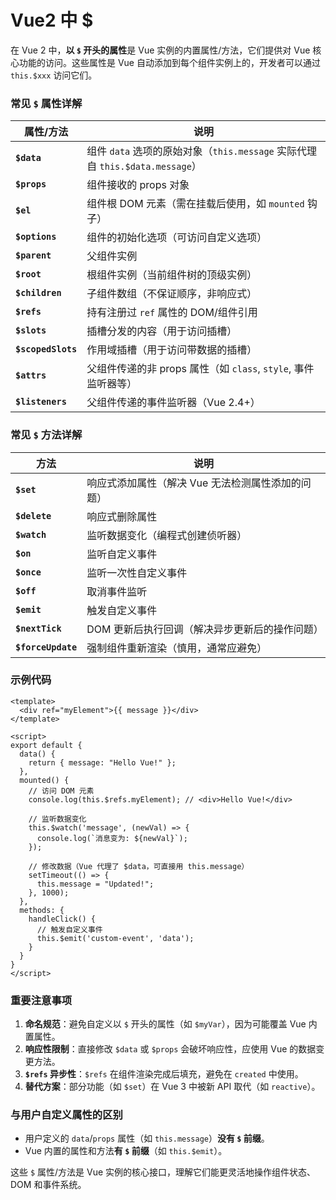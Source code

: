 # Vue2 中 $

在 Vue 2 中，**以 `$` 开头的属性**是 Vue 实例的内置属性/方法，它们提供对 Vue 核心功能的访问。这些属性是 Vue 自动添加到每个组件实例上的，开发者可以通过 `this.$xxx` 访问它们。

### 常见 `$` 属性详解

| 属性/方法          | 说明                                                         |
| ------------------ | ------------------------------------------------------------ |
| **`$data`**        | 组件 `data` 选项的原始对象（`this.message` 实际代理自 `this.$data.message`） |
| **`$props`**       | 组件接收的 props 对象                                        |
| **`$el`**          | 组件根 DOM 元素（需在挂载后使用，如 `mounted` 钩子）         |
| **`$options`**     | 组件的初始化选项（可访问自定义选项）                         |
| **`$parent`**      | 父组件实例                                                   |
| **`$root`**        | 根组件实例（当前组件树的顶级实例）                           |
| **`$children`**    | 子组件数组（不保证顺序，非响应式）                           |
| **`$refs`**        | 持有注册过 `ref` 属性的 DOM/组件引用                         |
| **`$slots`**       | 插槽分发的内容（用于访问插槽）                               |
| **`$scopedSlots`** | 作用域插槽（用于访问带数据的插槽）                           |
| **`$attrs`**       | 父组件传递的非 props 属性（如 `class`, `style`, 事件监听器等） |
| **`$listeners`**   | 父组件传递的事件监听器（Vue 2.4+）                           |

### 常见 `$` 方法详解

| 方法               | 说明                                              |
| ------------------ | ------------------------------------------------- |
| **`$set`**         | 响应式添加属性（解决 Vue 无法检测属性添加的问题） |
| **`$delete`**      | 响应式删除属性                                    |
| **`$watch`**       | 监听数据变化（编程式创建侦听器）                  |
| **`$on`**          | 监听自定义事件                                    |
| **`$once`**        | 监听一次性自定义事件                              |
| **`$off`**         | 取消事件监听                                      |
| **`$emit`**        | 触发自定义事件                                    |
| **`$nextTick`**    | DOM 更新后执行回调（解决异步更新后的操作问题）    |
| **`$forceUpdate`** | 强制组件重新渲染（慎用，通常应避免）              |

### 示例代码

```vue
<template>
  <div ref="myElement">{{ message }}</div>
</template>

<script>
export default {
  data() {
    return { message: "Hello Vue!" };
  },
  mounted() {
    // 访问 DOM 元素
    console.log(this.$refs.myElement); // <div>Hello Vue!</div>
    
    // 监听数据变化
    this.$watch('message', (newVal) => {
      console.log(`消息变为: ${newVal}`);
    });
    
    // 修改数据（Vue 代理了 $data，可直接用 this.message）
    setTimeout(() => {
      this.message = "Updated!";
    }, 1000);
  },
  methods: {
    handleClick() {
      // 触发自定义事件
      this.$emit('custom-event', 'data');
    }
  }
}
</script>
```

### 重要注意事项
1. **命名规范**：避免自定义以 `$` 开头的属性（如 `$myVar`），因为可能覆盖 Vue 内置属性。
2. **响应性限制**：直接修改 `$data` 或 `$props` 会破坏响应性，应使用 Vue 的数据变更方法。
3. **`$refs` 异步性**：`$refs` 在组件渲染完成后填充，避免在 `created` 中使用。
4. **替代方案**：部分功能（如 `$set`）在 Vue 3 中被新 API 取代（如 `reactive`）。

### 与用户自定义属性的区别
- 用户定义的 `data`/`props` 属性（如 `this.message`）**没有 `$` 前缀**。
- Vue 内置的属性和方法**有 `$` 前缀**（如 `this.$emit`）。

这些 `$` 属性/方法是 Vue 实例的核心接口，理解它们能更灵活地操作组件状态、DOM 和事件系统。
